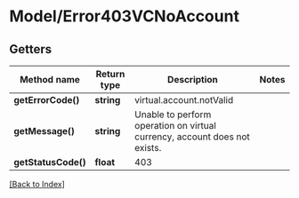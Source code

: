# Model/Error403VCNoAccount

## Getters

Method name | Return type | Description | Notes
------------ | ------------- | ------------- | -------------
**getErrorCode()** | **string** | virtual.account.notValid |
**getMessage()** | **string** | Unable to perform operation on virtual currency, account does not exists. |
**getStatusCode()** | **float** | 403 |

[[Back to Index]](../index.md)
